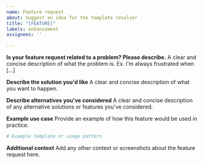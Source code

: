 ```yaml
---
name: Feature request
about: Suggest an idea for the template resolver
title: "[FEATURE]"
labels: enhancement
assignees: ''

---
```


**Is your feature request related to a problem? Please describe.**
A clear and concise description of what the problem is. Ex. I'm always frustrated when [...]

**Describe the solution you'd like**
A clear and concise description of what you want to happen.

**Describe alternatives you've considered**
A clear and concise description of any alternative solutions or features you've considered.

**Example use case**
Provide an example of how this feature would be used in practice:
```yaml
# Example template or usage pattern
```

**Additional context**
Add any other context or screenshots about the feature request here.